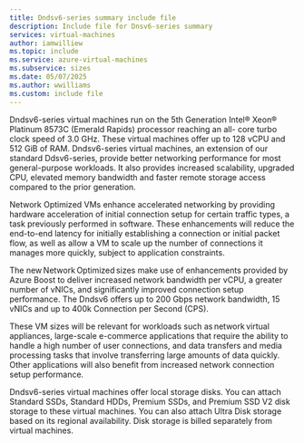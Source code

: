 ```yaml
---
title: Dndsv6-series summary include file
description: Include file for Dnsv6-series summary
services: virtual-machines
author: iamwilliew
ms.topic: include
ms.service: azure-virtual-machines
ms.subservice: sizes
ms.date: 05/07/2025
ms.author: wwilliams
ms.custom: include file
---
```

Dndsv6-series virtual machines run on the 5th Generation Intel® Xeon® Platinum 8573C (Emerald Rapids) processor reaching an all- core turbo clock speed of 3.0 GHz. These virtual machines offer up to 128 vCPU and 512 GiB of RAM. Dndsv6-series virtual machines, an extension of our standard Ddsv6-series, provide better networking performance for most general-purpose workloads. It also provides increased scalability, upgraded CPU, elevated memory bandwidth and faster remote storage access compared to the prior generation. 

Network Optimized VMs enhance accelerated networking by providing hardware acceleration of initial connection setup for certain traffic types, a task previously performed in software. These enhancements will reduce the end-to-end latency for initially establishing a connection or initial packet flow, as well as allow a VM to scale up the number of connections it manages more quickly, subject to application constraints. 

The new Network Optimized sizes make use of enhancements provided by Azure Boost to deliver increased network bandwidth per vCPU, a greater number of vNICs, and significantly improved connection setup performance. The Dndsv6 offers up to 200 Gbps network bandwidth, 15 vNICs and up to 400k Connection per Second (CPS).  

These VM sizes will be relevant for workloads such as network virtual appliances, large-scale e-commerce applications that require the ability to handle a high number of user connections, and data transfers and media processing tasks that involve transferring large amounts of data quickly. Other applications will also benefit from increased network connection setup performance.  

Dndsv6-series virtual machines offer local storage disks. You can attach Standard SSDs, Standard HDDs, Premium SSDs, and Premium SSD V2 disk storage to these virtual machines. You can also attach Ultra Disk storage based on its regional availability. Disk storage is billed separately from virtual machines. 
